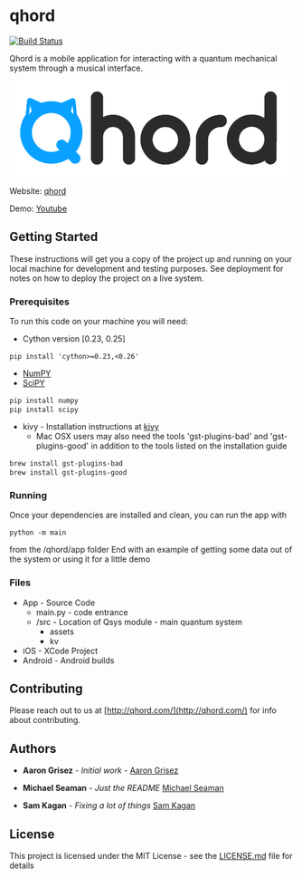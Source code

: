# qhord 
[![Build Status](https://travis-ci.com/aarongrisez/qhord.svg?token=NKnMzaV57yuvZyF9zLxy&branch=master)](https://travis-ci.com/aarongrisez/qhord)

Qhord is a mobile application for interacting with a quantum mechanical system through a musical interface.

![logo](app/src/assets/images/QhordLogo.png?raw=true)

Website: [qhord](http://qhord.com/)

Demo: [Youtube](https://youtu.be/WgCajz7P-M0)

## Getting Started

These instructions will get you a copy of the project up and running on your local machine for development and testing purposes. See deployment for notes on how to deploy the project on a live system.

### Prerequisites

To run this code on your machine you will need:

* Cython version [0.23, 0.25]
```
pip install 'cython>=0.23,<0.26'
```

* [NumPY](http://www.numpy.org/)
* [SciPY](https://www.scipy.org/)
```
pip install numpy
pip install scipy
```

* kivy - Installation instructions at [kivy](https://kivy.org/docs/installation/installation.html)
    * Mac OSX users may also need the tools 'gst-plugins-bad' and 'gst-plugins-good' in addition to the tools listed on the installation guide
```
brew install gst-plugins-bad
brew install gst-plugins-good
```

### Running

Once your dependencies are installed and clean, you can run the app with
```
python -m main
```
from the /qhord/app folder
End with an example of getting some data out of the system or using it for a little demo

### Files
* App - Source Code
    * main.py - code entrance
    * /src - Location of Qsys module - main quantum system
        * assets
        * kv
* iOS - XCode Project
* Android - Android builds

## Contributing

Please reach out to us at [http://qhord.com/](http://qhord.com/) for info about contributing.

## Authors

* **Aaron Grisez** - *Initial work* - [Aaron Grisez](https://github.com/aarongrisez)
* **Michael Seaman** - *Just the README* [Michael Seaman](https://github.com/michaelseaman)

* **Sam Kagan** - *Fixing a lot of things* [Sam Kagan](https://github.com/HungryJoe)

## License

This project is licensed under the MIT License - see the [LICENSE.md](LICENSE.md) file for details
